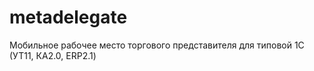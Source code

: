# metadelegate
Мобильное рабочее место торгового представителя для типовой 1С (УТ11, КА2.0, ERP2.1)
